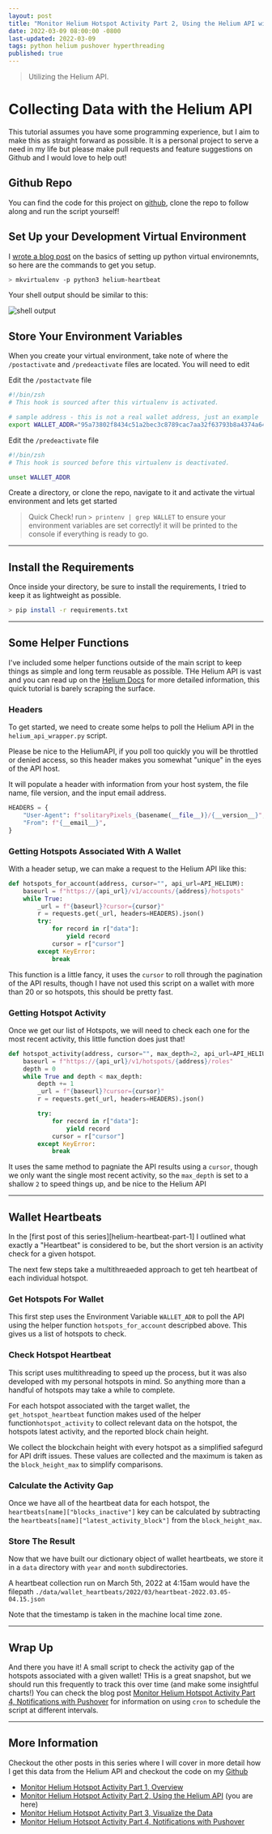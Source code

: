 ```yaml
---
layout: post
title: "Monitor Helium Hotspot Activity Part 2, Using the Helium API with Python"
date: 2022-03-09 08:00:00 -0800
last-updated: 2022-03-09
tags: python helium pushover hyperthreading
published: true
---
```


> Utilizing the Helium API.

# Collecting Data with the Helium API

This tutorial assumes you have some programming experience, but I aim to make this as straight forward as possible. It is a personal project to serve a need in my life but please make pull requests and feature suggestions on Github and I would love to help out!

## Github Repo

You can find the code for this project on [github][github-repo], clone the repo to follow along and run the script yourself!

[github-repo]: https://github.com/samgutentag/helium-heartbeat

## Set Up your Development Virtual Environment

I [wrote a blog post][virtual-env-blog] on the basics of setting up python virtual environemnts, so here are the commands to get you setup.

[virtual-env-blog]: https://gutentag.co/3sVfKZW

```bash
> mkvirtualenv -p python3 helium-heartbeat
```

Your shell output should be similar to this:

![shell output][shell-output-image-file]

[shell-output-image-file]: https://github.com/samgutentag/helium-heartbeat/blob/main/_assets/env-setup-shell-output.png?raw=true

## Store Your Environment Variables

When you create your virtual environment, take note of where the `/postactivate` and `/predeactivate` files are located. You will need to edit

Edit the `/postactvate` file

```bash
#!/bin/zsh
# This hook is sourced after this virtualenv is activated.

# sample address - this is not a real wallet address, just an example
export WALLET_ADDR="95a73802f8434c51a2bec3c8789cac7aa32f63793b8a4374a64"
```

Edit the `/predeactivate` file

```bash
#!/bin/zsh
# This hook is sourced before this virtualenv is deactivated.

unset WALLET_ADDR
```

Create a directory, or clone the repo, navigate to it and activate the virtual environment and lets get started

> Quick Check! run `> printenv | grep WALLET` to ensure your environment variables are set correctly! it will be printed to the console if everything is ready to go.

---

## Install the Requirements

Once inside your directory, be sure to install the requirements, I tried to keep it as lightweight as possible.

```bash
> pip install -r requirements.txt
```

---

## Some Helper Functions

I've included some helper functions outside of the main script to keep things as simple and long term reusable as possible. THe Helium API is vast and you can read up on the [Helium Docs][helium-docs] for more detailed information, this quick tutorial is barely scraping the surface.

[helium-docs]: https://docs.helium.com/

### Headers

To get started, we need to create some helps to poll the Helium API in the `helium_api_wrapper.py` script.

Please be nice to the HeliumAPI, if you poll too quickly you will be throttled or denied access, so this header makes you somewhat "unique" in the eyes of the API host.

It will populate a header with information from your host system, the file name, file version, and the input email address.

```python
HEADERS = {
    "User-Agent": f"solitaryPixels_{basename(__file__)}/{__version__}",
    "From": f"{__email__}",
}
```

### Getting Hotspots Associated With A Wallet

With a header setup, we can make a request to the Helium API like this:

```python
def hotspots_for_account(address, cursor="", api_url=API_HELIUM):
    baseurl = f"https://{api_url}/v1/accounts/{address}/hotspots"
    while True:
        _url = f"{baseurl}?cursor={cursor}"
        r = requests.get(_url, headers=HEADERS).json()
        try:
            for record in r["data"]:
                yield record
            cursor = r["cursor"]
        except KeyError:
            break
```

This function is a little fancy, it uses the `cursor` to roll through the pagination of the API results, though I have not used this script on a wallet with more than 20 or so hotspots, this should be pretty fast.

### Getting Hotspot Activity

Once we get our list of Hotspots, we will need to check each one for the most recent activity, this little function does just that!

```python
def hotspot_activity(address, cursor="", max_depth=2, api_url=API_HELIUM):
    baseurl = f"https://{api_url}/v1/hotspots/{address}/roles"
    depth = 0
    while True and depth < max_depth:
        depth += 1
        _url = f"{baseurl}?cursor={cursor}"
        r = requests.get(_url, headers=HEADERS).json()

        try:
            for record in r["data"]:
                yield record
            cursor = r["cursor"]
        except KeyError:
            break
```

It uses the same method to pagniate the API results using a `cursor`, though we only want the single most recent activity, so the `max_depth` is set to a shallow `2` to speed things up, and be nice to the Helium API

---

## Wallet Heartbeats

In the [first post of this series][helium-heartbeat-part-1] I outlined what exactly a "Heartbeat" is considered to be, but the short version is an activity check for a given hotspot.

The next few steps take a multithreaeded approach to get teh heartbeat of each individual hotspot.

### Get Hotspots For Wallet

This first step uses the Environment Variable `WALLET_ADR` to poll the API using the helper function `hotspots_for_account` descripbed above. This gives us a list of hotspots to check.

### Check Hotspot Heartbeat

This script uses multithreading to speed up the process, but it was also developed with my personal hotspots in mind. So anything more than a handful of hotspots may take a while to complete.

For each hotspot associated with the target wallet, the `get_hotspot_heartbeat` function makes used of the helper function`hotspot_activity` to collect relevant data on the hotspot, the hotspots latest activity, and the reported block chain height.

We collect the blockchain height with every hotspot as a simplified safegurd for API drift issues. These values are collected and the maximum is taken as the `block_height_max` to simplify comparisons.

### Calculate the Activity Gap

Once we have all of the heartbeat data for each hotspot, the `heartbeats[name]["blocks_inactive"]` key can be calculated by subtracting the `heartbeats[name]["latest_activity_block"]` from the `block_height_max`.

### Store The Result

Now that we have built our dictionary object of wallet heartbeats, we store it in a `data` directory with `year` and `month` subdirectories.

A heartbeat collection run on March 5th, 2022 at 4:15am would have the filepath `./data/wallet_heartbeats/2022/03/heartbeat-2022.03.05-04.15.json`

Note that the timestamp is taken in the machine local time zone.

---

## Wrap Up

And there you have it! A small script to check the activity gap of the hotspots associated with a given wallet! THis is a great snapshot, but we should run this frequently to track this over time (and make some insightful charts!) You can check the blog post [Monitor Helium Hotspot Activity Part 4, Notifications with Pushover][helim-heartbeat-part-4] for information on using `cron` to schedule the script at different intervals.

---

## More Information

Checkout the other posts in this series where I will cover in more detail how I get this data from the Helium API and checkout the code on my [Github][github-repo]

- [Monitor Helium Hotspot Activity Part 1, Overview][helim-heartbeat-part-1]
- [Monitor Helium Hotspot Activity Part 2, Using the Helium API][helim-heartbeat-part-2] (you are here)
- [Monitor Helium Hotspot Activity Part 3, Visualize the Data][helim-heartbeat-part-3]
- [Monitor Helium Hotspot Activity Part 4, Notifications with Pushover][helim-heartbeat-part-4]

[github-repo]: https://github.com/samgutentag/helium-heartbeat
[helim-heartbeat-part-1]: https://gutentag.co/3MzZNAb
[helim-heartbeat-part-2]: https://www.samgutentag.com/blog
[helim-heartbeat-part-3]: https://www.samgutentag.com/blog
[helim-heartbeat-part-4]: https://www.samgutentag.com/blog
